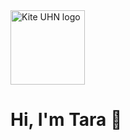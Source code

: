 <img width="119" alt="Kite UHN logo" src="[https://user-images.githubusercontent.com/98551893/235286965-77ef4644-7677-43e5-9e43-d788ba7c9108.png](https://github.com/Kite-Tara/Kite-Tara/assets/145040855/815a87e7-1f9d-4115-9641-98c96439f025)">
<h1>Hi, I'm Tara 👋</h1>

<!---
Kite-Tara/Kite-Tara is a ✨ special ✨ repository because its `README.md` (this file) appears on your GitHub profile.
You can click the Preview link to take a look at your changes.
--->
